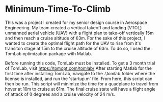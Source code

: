 # Minimum-Time-To-Climb

This was a project I created for my senior design course in Aerospace Engineering. My team created a vertical takeoff and landing (VTOL) unmanned aerial vehicle (UAV) with a flight plan to take-off vertically 15m and then reach a cruise altitude of 63m. For the sake of this project, I wanted to create the optimal flight path for the UAV to rise from it's transiton stage at 15m to the cruise altitude of 63m. To do so, I used the TomLab optimization package with Matlab.

Before running this code, TomLab must be installed. To get a 3 month trial of TomLab, visit https://tomopt.com/tomlab/ After starting Matlab for the first time after installing TomLab, navigate to the .\tomlab folder where the license is installed, and run the 'startup.m' file. From here, this script can then be run. This script will minimize the time for a quadplane to travel from hover at 10m to cruise at 61m. The final cruise state will have a flight angle of attack of 0 degrees and a cruise velocity of 24 m/s.           
